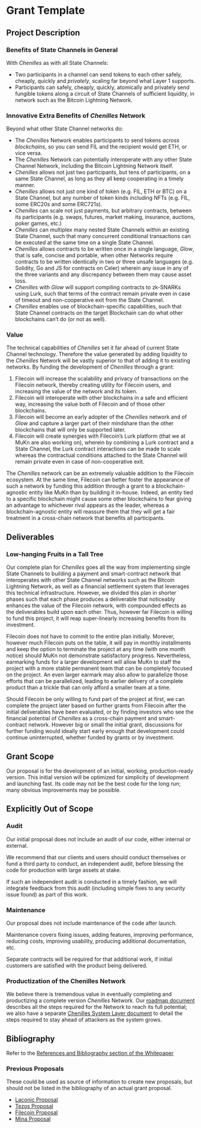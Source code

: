 # Grant Template

## Project Description

### Benefits of State Channels in General

With *Chenilles* as with all State Channels:

- Two participants in a channel can send tokens to each other safely, cheaply,
  quickly and *privately*, scaling far beyond what Layer 1 supports.
- Participants can safely, cheaply, quickly, atomically and privately send
  fungible tokens along a circuit of State Channels of sufficient liquidity,
  in network such as the Bitcoin Lightning Network.

### Innovative Extra Benefits of *Chenilles* Network

Beyond what other State Channel networks do:

- The *Chenilles* Network enables participants to send tokens *across
  blockchains*, so you can send FIL and the recipient would get ETH, or vice
  versa.
- The *Chenilles* Network can potentially interoperate with any other State
  Channel Network, including the Bitcoin Lightning Network itself.
- *Chenilles* allows not just two participants, but tens of participants, on a
  same State Channel, as long as they all keep cooperating in a timely manner.
- *Chenilles* allows not just one kind of token (e.g. FIL, ETH or BTC) on a
  State Channel, but any number of token kinds including NFTs (e.g. FIL, some
  ERC20s and some ERC721s).
- *Chenilles* can scale not just payments, but arbitrary contracts, between
  its participants (e.g. swaps, futures, market making, insurance, auctions,
  poker games, etc.)
- *Chenilles* can multiplex many nested State Channels within an existing
  State Channel, such that many concurrent conditional transactions can be
  executed at the same time on a single State Channel.
- *Chenilles* allows contracts to be written once in a single language,
  *Glow*, that is safe, concise and portable, when other Networks require
  contracts to be written identically in two or three unsafe languages
  (e.g. Solidity, Go and JS for contracts on Celer) wherein any issue in any
  of the three variants and any discrepancy between them may cause asset loss.
- *Chenilles* with *Glow* will support compiling contracts to zk-SNARKs using
  Lurk, such that terms of the contract remain private even in case of timeout
  and non-cooperative exit from the State Channel.
- *Chenilles* enables use of blockchain-specific capabilities,
  such that State Channel contracts on the target Blockchain
  can do what other blockchains can’t do (or not as well).

### Value

The technical capabilities of *Chenilles* set it far ahead of current State
Channel technology. Therefore the value generated by adding liquidity to the
*Chenilles* Network will be vastly superior to that of adding it to existing
networks. By funding the development of *Chenilles* through a grant:

1. Filecoin will increase the scalability and privacy of transactions on the
   Filecoin network, thereby creating utility for Filecoin users, and
   increasing the value of the network and its token.
2. Filecoin will interoperate with other blockchains in a safe and efficient
   way, increasing the value both of Filecoin and of those other blockchains.
3. Filecoin will become an early adopter of the *Chenilles* network and of
   *Glow* and capture a larger part of their mindshare than the other
   blockchains that will only be supported later.
4. Filecoin will create synergies with Filecoin’s Lurk platform (that we at
   MuKn are also working on), wherein by combining a Lurk contract and a State
   Channel, the Lurk contract interactions can be made to scale whereas the
   contractual conditions attached to the State Channel will remain private
   even in case of non-cooperative exit.

The *Chenilles* network can be an extremely valuable addition to the Filecoin
ecosystem. At the same time, Filecoin can better foster the appearance of such
a network by funding this addition through a grant to a blockchain-agnostic
entity like MuKn than by building it in-house. Indeed, an entity tied to a
specific blockchain might cause some other blockchains to fear giving an
advantage to whichever rival appears as the leader, whereas a
blockchain-agnostic entity will reassure them that they will get a fair
treatment in a cross-chain network that benefits all participants.

## Deliverables

### Low-hanging Fruits in a Tall Tree

Our complete plan for *Chenilles* goes all the way from implementing single
State Channels to building a payment and smart-contract network that
interoperates with other State Channel networks such as the Bitcoin Lightning
Network, as well as a financial settlement system that leverages this
technical infrastructure. However, we divided this plan in shorter phases such
that each phase produces a deliverable that noticeably enhances the value of
the Filecoin network, with compounded effects as the deliverables build upon
each other. Thus, however far Filecoin is willing to fund this project, it
will reap super-linearly increasing benefits from its investment.

Filecoin does not have to commit to the entire plan initially. Morever,
however much Filecoin puts on the table, it will pay in monthly installments
and keep the option to terminate the project at any time (with one month
notice) should MuKn not demonstrate satisfactory progress. Nevertheless,
earmarking funds for a larger development will allow MuKn to staff the project
with a more stable permanent team that can be completely focused on the
project. An even larger earmark may also allow to parallelize those efforts
that can be parallelized, leading to earlier delivery of a complete product
than a trickle that can only afford a smaller team at a time.

Should Filecoin be only willing to fund part of the project at first, we can
complete the project later based on further grants from Filecoin after the
initial deliverables have been evaluated, or by finding investors who see the
financial potential of *Chenilles* as a cross-chain payment and smart-contract
network. However big or small the initial grant, discussions for further
funding would ideally start early enough that development could continue
uninterrupted, whether funded by grants or by investment.

## Grant Scope

Our proposal is for the development of an initial, working,
production-ready version. This initial version will be optimized for
simplicity of development and launching fast. Its code may not be the best
code for the long run; many obvious improvements may be possible.

## Explicitly Out of Scope

### Audit

Our initial proposal does not include an audit of our code,
either internal or external.

We recommend that our clients and users should conduct themselves
or fund a third party to conduct, an independent audit,
before blessing the code for production with large assets at stake.

If such an independent audit is conducted in a timely fashion,
we will integrate feedback from this audit
(including simple fixes to any security issue found) as part of this work.

### Maintenance

Our proposal does not include maintenance of the code after launch.

Maintenance covers fixing issues, adding features, improving performance,
reducing costs, improving usability, producing additional documentation, etc.

Separate contracts will be required for that additional work, if initial
customers are satisfied with the product being delivered.

### Productization of the Chenilles Network

We believe there is tremendous value in eventually completing and productizing
a complete version *Chenilles* Network.
Our [roadmap document](roadmap) describes all the steps required
for the Network to reach its full potential;
we also have a separate [Chenilles System Layer document](system) to detail
the steps required to stay ahead of attackers as the system grows.

## Bibliography

Refer to the [References and Bibliography section of the Whitepaper](https://chenilles.network/whitepaper.html#references-and-bibliography)

### Previous Proposals

These could be used as source of information to create new proposals,
but should not be listed in the bibliography of an actual grant proposal.

- [Laconic Proposal](https://docs.google.com/document/d/11OaY4ZTQCPx91cmiILCa26l-AH_GFYGLg58mpxi7Tkg/edit#heading=h.wp5qwyuxd9yw)
- [Tezos Proposal](https://docs.google.com/document/d/1V88mWwKFQ-seJVR8E37rmDpCv1Ctar_PYs2tC0-5Vc0/edit#heading=h.wp5qwyuxd9yw)
- [Filecoin Proposal](https://github.com/filecoin-project/devgrants/issues/1449)
- [Mina Proposal](https://zkignite.minaprotocol.com/zkignite/dev4dev/funding/suggestion/585/detail)
